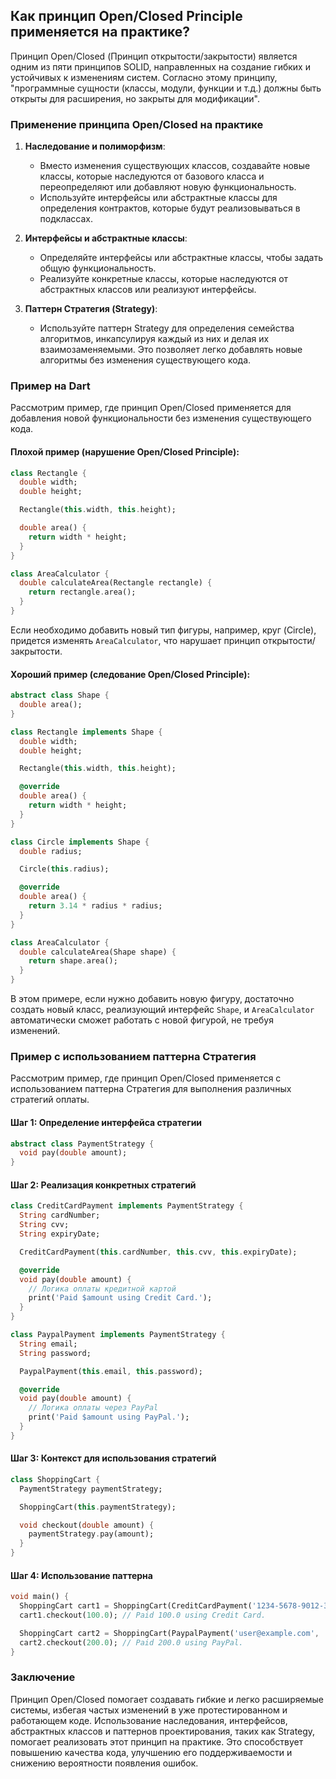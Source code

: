 ## Как принцип Open/Closed Principle применяется на практике?

Принцип Open/Closed (Принцип открытости/закрытости) является одним из пяти принципов SOLID, направленных на создание гибких и устойчивых к изменениям систем. Согласно этому принципу, "программные сущности (классы, модули, функции и т.д.) должны быть открыты для расширения, но закрыты для модификации".

### Применение принципа Open/Closed на практике

1. **Наследование и полиморфизм**:
   - Вместо изменения существующих классов, создавайте новые классы, которые наследуются от базового класса и переопределяют или добавляют новую функциональность.
   - Используйте интерфейсы или абстрактные классы для определения контрактов, которые будут реализовываться в подклассах.

2. **Интерфейсы и абстрактные классы**:
   - Определяйте интерфейсы или абстрактные классы, чтобы задать общую функциональность.
   - Реализуйте конкретные классы, которые наследуются от абстрактных классов или реализуют интерфейсы.

3. **Паттерн Стратегия (Strategy)**:
   - Используйте паттерн Strategy для определения семейства алгоритмов, инкапсулируя каждый из них и делая их взаимозаменяемыми. Это позволяет легко добавлять новые алгоритмы без изменения существующего кода.

### Пример на Dart

Рассмотрим пример, где принцип Open/Closed применяется для добавления новой функциональности без изменения существующего кода.

#### Плохой пример (нарушение Open/Closed Principle):

```dart
class Rectangle {
  double width;
  double height;

  Rectangle(this.width, this.height);

  double area() {
    return width * height;
  }
}

class AreaCalculator {
  double calculateArea(Rectangle rectangle) {
    return rectangle.area();
  }
}
```

Если необходимо добавить новый тип фигуры, например, круг (Circle), придется изменять `AreaCalculator`, что нарушает принцип открытости/закрытости.

#### Хороший пример (следование Open/Closed Principle):

```dart
abstract class Shape {
  double area();
}

class Rectangle implements Shape {
  double width;
  double height;

  Rectangle(this.width, this.height);

  @override
  double area() {
    return width * height;
  }
}

class Circle implements Shape {
  double radius;

  Circle(this.radius);

  @override
  double area() {
    return 3.14 * radius * radius;
  }
}

class AreaCalculator {
  double calculateArea(Shape shape) {
    return shape.area();
  }
}
```

В этом примере, если нужно добавить новую фигуру, достаточно создать новый класс, реализующий интерфейс `Shape`, и `AreaCalculator` автоматически сможет работать с новой фигурой, не требуя изменений.

### Пример с использованием паттерна Стратегия

Рассмотрим пример, где принцип Open/Closed применяется с использованием паттерна Стратегия для выполнения различных стратегий оплаты.

#### Шаг 1: Определение интерфейса стратегии

```dart
abstract class PaymentStrategy {
  void pay(double amount);
}
```

#### Шаг 2: Реализация конкретных стратегий

```dart
class CreditCardPayment implements PaymentStrategy {
  String cardNumber;
  String cvv;
  String expiryDate;

  CreditCardPayment(this.cardNumber, this.cvv, this.expiryDate);

  @override
  void pay(double amount) {
    // Логика оплаты кредитной картой
    print('Paid $amount using Credit Card.');
  }
}

class PaypalPayment implements PaymentStrategy {
  String email;
  String password;

  PaypalPayment(this.email, this.password);

  @override
  void pay(double amount) {
    // Логика оплаты через PayPal
    print('Paid $amount using PayPal.');
  }
}
```

#### Шаг 3: Контекст для использования стратегий

```dart
class ShoppingCart {
  PaymentStrategy paymentStrategy;

  ShoppingCart(this.paymentStrategy);

  void checkout(double amount) {
    paymentStrategy.pay(amount);
  }
}
```

#### Шаг 4: Использование паттерна

```dart
void main() {
  ShoppingCart cart1 = ShoppingCart(CreditCardPayment('1234-5678-9012-3456', '123', '12/24'));
  cart1.checkout(100.0); // Paid 100.0 using Credit Card.

  ShoppingCart cart2 = ShoppingCart(PaypalPayment('user@example.com', 'password'));
  cart2.checkout(200.0); // Paid 200.0 using PayPal.
}
```

### Заключение

Принцип Open/Closed помогает создавать гибкие и легко расширяемые системы, избегая частых изменений в уже протестированном и работающем коде. Использование наследования, интерфейсов, абстрактных классов и паттернов проектирования, таких как Strategy, помогает реализовать этот принцип на практике. Это способствует повышению качества кода, улучшению его поддерживаемости и снижению вероятности появления ошибок.
